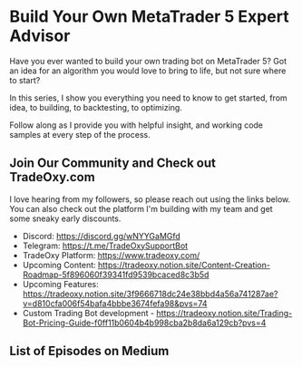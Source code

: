 # Build Your Own MetaTrader 5 Expert Advisor
Have you ever wanted to build your own trading bot on MetaTrader 5? Got an idea for an algorithm you would love to bring to life, but not sure where to start? 

In this series, I show you everything you need to know to get started, from idea, to building, to backtesting, to optimizing.

Follow along as I provide you with helpful insight, and working code samples at every step of the process. 

## Join Our Community and Check out TradeOxy.com
I love hearing from my followers, so please reach out using the links below. You can also check out the platform I'm building with my team and get some sneaky early discounts. 

- Discord: https://discord.gg/wNYYGaMGfd
- Telegram: https://t.me/TradeOxySupportBot
- TradeOxy Platform: https://www.tradeoxy.com/
- Upcoming Content: https://tradeoxy.notion.site/Content-Creation-Roadmap-5f896060f39341fd9539bcaced8c3b5d
- Upcoming Features: https://tradeoxy.notion.site/3f9666718dc24e38bbd4a56a741287ae?v=d810cfa006f54bafa4bbbe3674fefa98&pvs=74
- Custom Trading Bot development - https://tradeoxy.notion.site/Trading-Bot-Pricing-Guide-f0ff11b0604b4b998cba2b8da6a129cb?pvs=4

## List of Episodes on Medium

